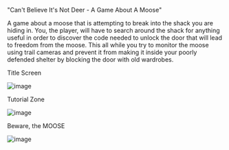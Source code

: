 "Can't Believe It's Not Deer - A Game About A Moose"

A game about a moose that is attempting to break into the shack you are hiding in.
You, the player, will have to search around the shack for anything useful in order to discover the code needed to unlock the door that will lead to freedom from the moose.
This all while you try to monitor the moose using trail cameras and prevent it from making it inside your poorly defended shelter by blocking the door with old wardrobes.

Title Screen

![image](https://github.com/user-attachments/assets/c055b3bc-49b0-4ab5-a119-d2f3ffdc9a5e)

Tutorial Zone

![image](https://github.com/user-attachments/assets/b871ca85-3ffb-494c-9e84-ac2c66690c4c)

Beware, the MOOSE

![image](https://github.com/user-attachments/assets/3fb2366b-c1e9-4a63-bf73-d04a0ecf728b)
